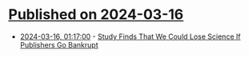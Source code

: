 # [Published on 2024-03-16](index.md)

* [2024-03-16, 01:17:00](https://soylentnews.org/article.pl?sid=24/03/14/041227&from=rss) - [Study Finds That We Could Lose Science If Publishers Go Bankrupt](https://soylentnews.org/article.pl?sid=24/03/14/041227&from=rss)
